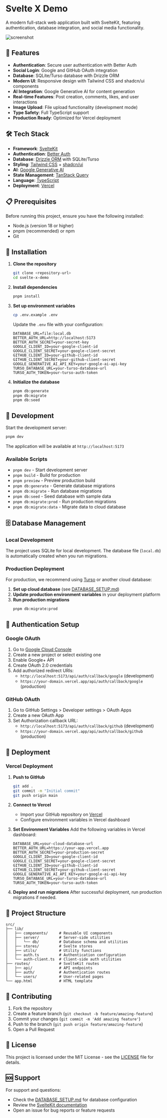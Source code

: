 # Svelte X Demo

A modern full-stack web application built with SvelteKit, featuring authentication, database integration, and social media functionality.

![screenshot](static/Screenshot-x-demo.png)

## 🚀 Features

- **Authentication**: Secure user authentication with Better Auth
- **Social Login**: Google and GitHub OAuth integration
- **Database**: SQLite/Turso database with Drizzle ORM
- **Modern UI**: Responsive design with Tailwind CSS and shadcn/ui components
- **AI Integration**: Google Generative AI for content generation
- **Real-time Features**: Post creation, comments, likes, and user interactions
- **Image Upload**: File upload functionality (development mode)
- **Type Safety**: Full TypeScript support
- **Production Ready**: Optimized for Vercel deployment

## 🛠️ Tech Stack

- **Framework**: [SvelteKit](https://kit.svelte.dev/)
- **Authentication**: [Better Auth](https://www.better-auth.com/)
- **Database**: [Drizzle ORM](https://orm.drizzle.team/) with SQLite/Turso
- **Styling**: [Tailwind CSS](https://tailwindcss.com/) + [shadcn/ui](https://ui.shadcn.com/)
- **AI**: [Google Generative AI](https://ai.google.dev/)
- **State Management**: [TanStack Query](https://tanstack.com/query)
- **Language**: [TypeScript](https://www.typescriptlang.org/)
- **Deployment**: [Vercel](https://vercel.com/)

## 📋 Prerequisites

Before running this project, ensure you have the following installed:

- Node.js (version 18 or higher)
- pnpm (recommended) or npm
- Git

## 🔧 Installation

1. **Clone the repository**
   ```bash
   git clone <repository-url>
   cd svelte-x-demo
   ```

2. **Install dependencies**
   ```bash
   pnpm install
   ```

3. **Set up environment variables**
   ```bash
   cp .env.example .env
   ```
   
   Update the `.env` file with your configuration:
   ```env
   DATABASE_URL=file:local.db
   BETTER_AUTH_URL=http://localhost:5173
   BETTER_AUTH_SECRET=your-secret-key
   GOOGLE_CLIENT_ID=your-google-client-id
   GOOGLE_CLIENT_SECRET=your-google-client-secret
   GITHUB_CLIENT_ID=your-github-client-id
   GITHUB_CLIENT_SECRET=your-github-client-secret
   GOOGLE_GENERATIVE_AI_API_KEY=your-google-ai-api-key
   TURSO_DATABASE_URL=your-turso-database-url
   TURSO_AUTH_TOKEN=your-turso-auth-token
   ```

4. **Initialize the database**
   ```bash
   pnpm db:generate
   pnpm db:migrate
   pnpm db:seed
   ```

## 🚀 Development

Start the development server:

```bash
pnpm dev
```

The application will be available at `http://localhost:5173`

### Available Scripts

- `pnpm dev` - Start development server
- `pnpm build` - Build for production
- `pnpm preview` - Preview production build
- `pnpm db:generate` - Generate database migrations
- `pnpm db:migrate` - Run database migrations
- `pnpm db:seed` - Seed database with sample data
- `pnpm db:migrate:prod` - Run production migrations
- `pnpm db:migrate:data` - Migrate data to cloud database

## 🗄️ Database Management

### Local Development
The project uses SQLite for local development. The database file (`local.db`) is automatically created when you run migrations.

### Production Deployment
For production, we recommend using [Turso](https://turso.tech/) or another cloud database:

1. **Set up cloud database** (see [DATABASE_SETUP.md](./DATABASE_SETUP.md))
2. **Update production environment variables** in your deployment platform
3. **Run production migrations**
   ```bash
   pnpm db:migrate:prod
   ```

## 🔐 Authentication Setup

### Google OAuth
1. Go to [Google Cloud Console](https://console.cloud.google.com/)
2. Create a new project or select existing one
3. Enable Google+ API
4. Create OAuth 2.0 credentials
5. Add authorized redirect URIs:
   - `http://localhost:5173/api/auth/callback/google` (development)
   - `https://your-domain.vercel.app/api/auth/callback/google` (production)

### GitHub OAuth
1. Go to GitHub Settings > Developer settings > OAuth Apps
2. Create a new OAuth App
3. Set Authorization callback URL:
   - `http://localhost:5173/api/auth/callback/github` (development)
   - `https://your-domain.vercel.app/api/auth/callback/github` (production)

## 🚀 Deployment

### Vercel Deployment

1. **Push to GitHub**
   ```bash
   git add .
   git commit -m "Initial commit"
   git push origin main
   ```

2. **Connect to Vercel**
   - Import your GitHub repository on [Vercel](https://vercel.com/)
   - Configure environment variables in Vercel dashboard

3. **Set Environment Variables**
   Add the following variables in Vercel dashboard:
   ```
   DATABASE_URL=your-cloud-database-url
   BETTER_AUTH_URL=https://your-app.vercel.app
   BETTER_AUTH_SECRET=your-production-secret
   GOOGLE_CLIENT_ID=your-google-client-id
   GOOGLE_CLIENT_SECRET=your-google-client-secret
   GITHUB_CLIENT_ID=your-github-client-id
   GITHUB_CLIENT_SECRET=your-github-client-secret
   GOOGLE_GENERATIVE_AI_API_KEY=your-google-ai-api-key
   TURSO_DATABASE_URL=your-turso-database-url
   TURSO_AUTH_TOKEN=your-turso-auth-token
   ```

4. **Deploy and run migrations**
   After successful deployment, run production migrations if needed.

## 📁 Project Structure

```
src/
├── lib/
│   ├── components/     # Reusable UI components
│   ├── server/         # Server-side utilities
│   │   └── db/         # Database schema and utilities
│   ├── stores/         # Svelte stores
│   ├── utils/          # Utility functions
│   ├── auth.ts         # Authentication configuration
│   └── auth-client.ts  # Client-side auth utilities
├── routes/             # SvelteKit routes
│   ├── api/            # API endpoints
│   ├── auth/           # Authentication routes
│   └── users/          # User-related pages
└── app.html            # HTML template
```

## 🤝 Contributing

1. Fork the repository
2. Create a feature branch (`git checkout -b feature/amazing-feature`)
3. Commit your changes (`git commit -m 'Add amazing feature'`)
4. Push to the branch (`git push origin feature/amazing-feature`)
5. Open a Pull Request

## 📄 License

This project is licensed under the MIT License - see the [LICENSE](LICENSE) file for details.

## 🆘 Support

For support and questions:
- Check the [DATABASE_SETUP.md](./DATABASE_SETUP.md) for database configuration
- Review the [SvelteKit documentation](https://kit.svelte.dev/docs)
- Open an issue for bug reports or feature requests
